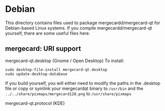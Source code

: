 
Debian
====================
This directory contains files used to package mergecardd/mergecard-qt
for Debian-based Linux systems. If you compile mergecardd/mergecard-qt yourself, there are some useful files here.

## mergecard: URI support ##


mergecard-qt.desktop  (Gnome / Open Desktop)
To install:

	sudo desktop-file-install mergecard-qt.desktop
	sudo update-desktop-database

If you build yourself, you will either need to modify the paths in
the .desktop file or copy or symlink your mergecardqt binary to `/usr/bin`
and the `../../share/pixmaps/mergecard128.png` to `/usr/share/pixmaps`

mergecard-qt.protocol (KDE)

